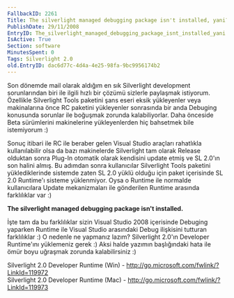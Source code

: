 ```yaml
---
FallbackID: 2261
Title: The silverlight managed debugging package isn't installed, yani?
PublishDate: 29/11/2008
EntryID: The_silverlight_managed_debugging_package_isnt_installed_yani
IsActive: True
Section: software
MinutesSpent: 0
Tags: Silverlight 2.0
old.EntryID: dac6d77c-4d4a-4e25-98fa-9bc9956174b2
---
```

Son dönemde mail olarak aldığım en sık Silverlight development
sorunlarından biri ile ilgili hızlı bir çözümü sizlerle paylaşmak
istiyorum. Özellikle Silverlight Tools paketini şans eseri eksik
yükleyenler veya makinalarına önce RC paketini yükleyenler sonrasında
bir anda Debuging konusunda sorunlar ile boğuşmak zorunda
kalabiliyorlar. Daha önceside Beta sürümlerini makinelerine
yükleyenlerden hiç bahsetmek bile istemiyorum :)

Sonuç itibari ile RC ile beraber gelen Visual Studio araçları rahatlıkla
kullanılabilir olsa da bazı makinelerde Silverlight tam olarak Release
olduktan sonra Plug-In otomatik olarak kendisini update etmiş ve SL
2.0'ın son halini almış. Bu adımdan sonra kullanıcılar Silverlight Tools
paketini yüklediklerinde sistemde zaten SL 2.0 yüklü olduğu için paket
içerisinde SL 2.0 Runtime'ı sisteme yüklenmiyor. Oysa o Runtime ile
normalde kullanıcılara Update mekanizmaları ile gönderilen Runtime
arasında farklılıklar var :)

**The silverlight managed debugging package isn't installed.**

İşte tam da bu farklılıklar sizin Visual Studio 2008 içerisinde Debuging
yaparken Runtime ile Visual Studio arasındaki Debug ilişkisini tutturan
farklılıklar :) O nedenle ne yapmanız lazım? Silverlight 2.0'ın
Developer Runtime'ını yüklemeniz gerek :) Aksi halde yazımın
başlığındaki hata ile ömür boyu uğraşmak zorunda kalabilirsiniz :)

Silverlight 2.0 Developer Runtime (Win) -
<http://go.microsoft.com/fwlink/?LinkId=119972>\
Silverlight 2.0 Developer Runtime (Mac) -
<http://go.microsoft.com/fwlink/?LinkId=119973>



